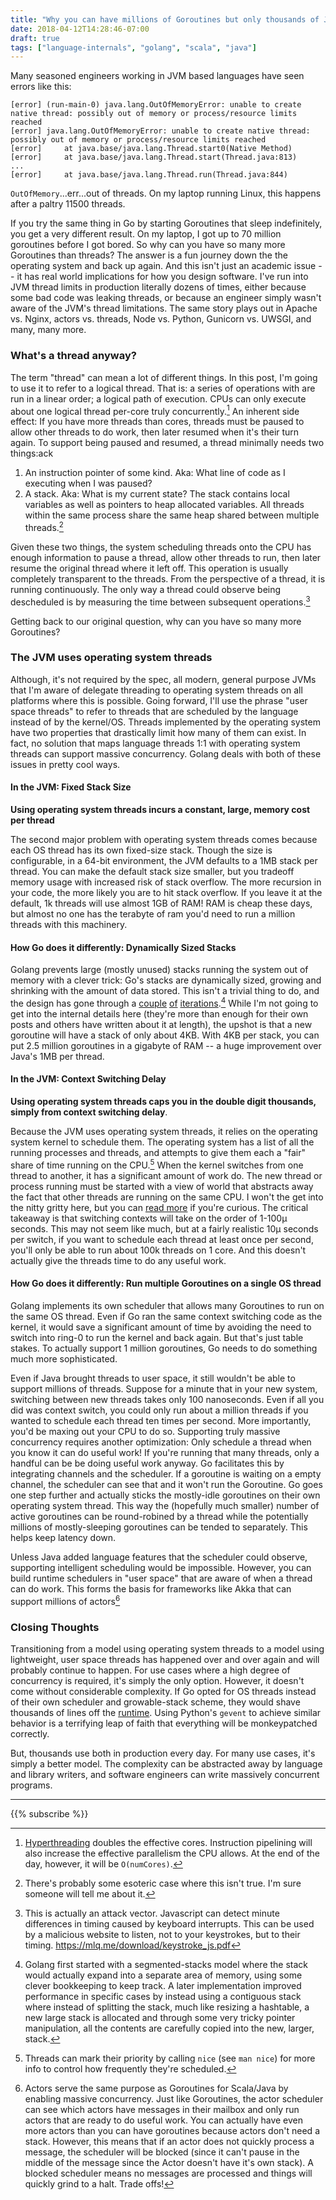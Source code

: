 ```yaml
---
title: "Why you can have millions of Goroutines but only thousands of Java Threads"
date: 2018-04-12T14:28:46-07:00
draft: true
tags: ["language-internals", "golang", "scala", "java"]
---
```

Many seasoned engineers working in JVM based languages have seen errors like this:
```
[error] (run-main-0) java.lang.OutOfMemoryError: unable to create native thread: possibly out of memory or process/resource limits reached
[error] java.lang.OutOfMemoryError: unable to create native thread: possibly out of memory or process/resource limits reached
[error] 	at java.base/java.lang.Thread.start0(Native Method)
[error] 	at java.base/java.lang.Thread.start(Thread.java:813)
...
[error] 	at java.base/java.lang.Thread.run(Thread.java:844)
```
`OutOfMemory`...err...out of threads. On my laptop running Linux, this happens after a paltry 11500 threads. 

If you try the same thing in Go by starting Goroutines that sleep indefinitely, you get a very different result. On my laptop, I got up to 70 million goroutines before I got bored. So why can you have so many more Goroutines than threads? The answer is a fun journey down the the operating system and back up again. And this isn't just an academic issue -- it has real world implications for how you design software. I've run into JVM thread limits in production literally dozens of times, either because some bad code was leaking threads, or because an engineer simply wasn't aware of the JVM's thread limitations. The same story plays out in Apache vs. Nginx, actors vs. threads, Node vs. Python, Gunicorn vs. UWSGI, and many, many more.

### What's a thread anyway?
The term "thread" can mean a lot of different things. In this post, I'm going to use it to refer to a logical thread. That is: a series of operations with are run in a linear order; a logical path of execution. CPUs can only execute about one logical thread per-core truly concurrently.[^1] An inherent side effect: If you have more threads than cores, threads must be paused to allow other threads to do work, then later resumed when it's their turn again. To support being paused and resumed, a thread minimally needs two things:ack 

1. An instruction pointer of some kind. Aka: What line of code as I executing when I was paused?
2. A stack. Aka: What is my current state? The stack contains local variables as well as pointers to heap allocated variables. All threads within the same process share the same heap shared between multiple threads.[^4]

Given these two things, the system scheduling threads onto the CPU has enough information to pause a thread, allow other threads to run, then later resume the original thread where it left off. This operation is usually completely transparent to the threads. From the perspective of a thread, it is running continuously. The only way a thread could observe being descheduled is by measuring the time between subsequent operations.[^5]

Getting back to our original question, why can you have so many more Goroutines?

### The JVM uses operating system threads
Although, it's not required by the spec, all modern, general purpose JVMs that I'm aware of delegate threading to operating system threads on all platforms where this is possible. Going forward, I'll use the phrase "user space threads" to refer to threads that are scheduled by the language instead of by the kernel/OS. Threads implemented by the operating system have two properties that drastically limit how many of them can exist. In fact, no solution that maps language threads 1:1 with operating system threads can support massive concurrency. Golang deals with both of these issues in pretty cool ways.

#### In the JVM: Fixed Stack Size

**Using operating system threads incurs a constant, large, memory cost per thread**

The second major problem with operating system threads comes because each OS thread has its own fixed-size stack. Though the size is configurable, in a 64-bit environment, the JVM defaults to a 1MB stack per thread. You can make the default stack size smaller, but you tradeoff memory usage with increased risk of stack overflow. The more recursion in your code, the more likely you are to hit stack overflow. If you leave it at the default, 1k threads will use almost 1GB of RAM! RAM is cheap these days, but almost no one has the terabyte of ram you'd need to run a million threads with this machinery.

#### How Go does it differently: Dynamically Sized Stacks
Golang prevents large (mostly unused) stacks running the system out of memory with a clever trick: Go's stacks are dynamically sized, growing and shrinking with the amount of data stored. This isn't a trivial thing to do, and the design has gone through a [couple](https://blog.cloudflare.com/how-stacks-are-handled-in-go/) [of](https://groups.google.com/forum/#!topic/golang-dev/i7vORoJ3XIw) [iterations](https://docs.google.com/document/d/1wAaf1rYoM4S4gtnPh0zOlGzWtrZFQ5suE8qr2sD8uWQ/pub).[^2] While I'm not going to get into the internal details here (they're more than enough for their own posts and others have written about it at length), the upshot is that a new goroutine will have a stack of only about 4KB. With 4KB per stack, you can put 2.5 million goroutines in a gigabyte of RAM -- a huge improvement over Java's 1MB per thread.

#### In the JVM: Context Switching Delay

**Using operating system threads caps you in the double digit thousands, simply from context switching delay**.

Because the JVM uses operating system threads, it relies on the operating system kernel to schedule them. The operating system has a list of all the running processes and threads, and attempts to give them each a "fair" share of time running on the CPU.[^nice] When the kernel switches from one thread to another, it has a significant amount of work do. The new thread or process running must be started with a view of world that abstracts away the fact that other threads are running on the same CPU. I won't the get into the nitty gritty here, but you can [read more](https://en.wikipedia.org/wiki/Context_switch) if you're curious. The critical takeaway is that switching contexts will take on the order of 1-100µ seconds. This may not seem like much, but at a fairly realistic 10µ seconds per switch, if you want to schedule each thread at least once per second, you'll only be able to run about 100k threads on 1 core. And this doesn't actually give the threads time to do any useful work.

#### How Go does it differently: Run multiple Goroutines on a single OS thread
Golang implements its own scheduler that allows many Goroutines to run on the same OS thread. Even if Go ran the same context switching code as the kernel, it would save a significant amount of time by avoiding the need to switch into ring-0 to run the kernel and back again. But that's just table stakes. To actually support 1 million goroutines, Go needs to do something much more sophisticated.

Even if Java brought threads to user space, it still wouldn't be able to support millions of threads. Suppose for a minute that in your new system, switching between new threads takes only 100 nanoseconds. Even if all you did was context switch, you could only run about a million threads if you wanted to schedule each thread ten times per second. More importantly, you'd be maxing out your CPU to do so. Supporting truly massive concurrency requires another optimization: Only schedule a thread when you know it can do useful work! If you're running that many threads, only a handful can be be doing useful work anyway. Go facilitates this by integrating channels and the scheduler. If a goroutine is waiting on a empty channel, the scheduler can see that and it won't run the Goroutine. Go goes one step further and actually sticks the mostly-idle goroutines on their own operating system thread. This way the (hopefully much smaller) number of active goroutines can be round-robined by a thread while the potentially millions of mostly-sleeping goroutines can be tended to separately. This helps keep latency down.

Unless Java added language features that the scheduler could observe, supporting intelligent scheduling would be impossible. However, you can build runtime schedulers in "user space" that are aware of when a thread can do work. This forms the basis for frameworks like Akka that can support millions of actors[^3] 

### Closing Thoughts
Transitioning from a model using operating system threads to a model using lightweight, user space threads has happened over and over again and will probably continue to happen. For use cases where a high degree of concurrency is required, it's simply the only option. However, it doesn't come without considerable complexity. If Go opted for OS threads instead of their own scheduler and growable-stack scheme, they would shave thousands of lines off the [runtime](https://github.com/golang/go/blob/d9b006a7057d4666cb4fa9c421f2360ef3994b0f/src/runtime/proc.go). Using Python's `gevent` to achieve similar behavior is a terrifying leap of faith that everything will be monkeypatched correctly.

But, thousands use both in production every day. For many use cases, it's simply a better model. The complexity can be abstracted away by language and library writers, and software engineers can write massively concurrent programs.

***
{{% subscribe %}}

[^1]: [Hyperthreading](https://en.wikipedia.org/wiki/Hyper-threading) doubles the effective cores. Instruction pipelining will also increase the effective parallelism the CPU allows. At the end of the day, however, it will be `O(numCores)`.

[^2]: Golang first started with a segmented-stacks model where the stack would actually expand into a separate area of memory, using some clever bookkeeping to keep track. A later implementation improved performance in specific cases by instead using a contiguous stack where instead of splitting the stack, much like resizing a hashtable, a new large stack is allocated and through some very tricky pointer manipulation, all the contents are carefully copied into the new, larger, stack.

[^3]: Actors serve the same purpose as Goroutines for Scala/Java by enabling massive concurrency. Just like Goroutines, the actor scheduler can see which actors have messages in their mailbox and only run actors that are ready to do useful work. You can actually have even more actors than you can have goroutines because actors don't need a stack. However, this means that if an actor does not quickly process a message, the scheduler will be blocked (since it can't pause in the middle of the message since the Actor doesn't have it's own stack). A blocked scheduler means no messages are processed and things will quickly grind to a halt. Trade offs!

[^4]: There's probably some esoteric case where this isn't true. I'm sure someone will tell me about it.

[^5]: This is actually an attack vector. Javascript can detect minute differences in timing caused by keyboard interrupts. This can be used by a malicious website to listen, not to your keystrokes, but to their timing. https://mlq.me/download/keystroke_js.pdf

[^nice]: Threads can mark their priority by calling `nice` (see `man nice`) for more info to control how frequently they're scheduled.
